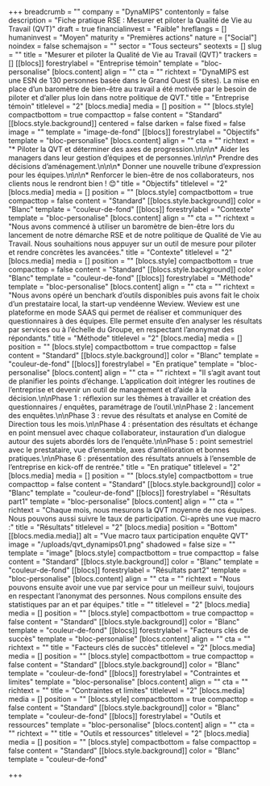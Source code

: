 +++
breadcrumb = ""
company = "DynaMIPS"
contentonly = false
description = "Fiche pratique RSE : Mesurer et piloter la Qualité de Vie au Travail (QVT)"
draft = true
financialinvest = "Faible"
hreflangs = []
humaninvest = "Moyen"
maturity = "Premières actions"
nature = ["Social"]
noindex = false
schemajson = ""
sector = "Tous secteurs"
seotexts = []
slug = ""
title = "Mesurer et piloter la Qualité de Vie au Travail (QVT)"
trackers = []
[[blocs]]
forestrylabel = "Entreprise témoin"
template = "bloc-personalise"
[blocs.content]
align = ""
cta = ""
richtext = "DynaMIPS est une ESN de 130 personnes basée dans le Grand Ouest (5 sites). La mise en place d’un baromètre de bien-être au travail a été motivée par le besoin de piloter et d’aller plus loin dans notre politique de QVT."
title = "Entreprise témoin"
titlelevel = "2"
[blocs.media]
media = []
position = ""
[blocs.style]
compactbottom = true
compacttop = false
content = "Standard"
[[blocs.style.background]]
centered = false
darken = false
fixed = false
image = ""
template = "image-de-fond"
[[blocs]]
forestrylabel = "Objectifs"
template = "bloc-personalise"
[blocs.content]
align = ""
cta = ""
richtext = "* Piloter la QVT et déterminer des axes de progression.\n\n\n* Aider les managers dans leur gestion d’équipes et de personnes.\n\n\n* Prendre des décisions d’aménagement.\n\n\n* Donner une nouvelle tribune d’expression pour les équipes.\n\n\n* Renforcer le bien-être de nos collaborateurs, nos clients nous le rendront bien ! 😊"
title = "Objectifs"
titlelevel = "2"
[blocs.media]
media = []
position = ""
[blocs.style]
compactbottom = true
compacttop = false
content = "Standard"
[[blocs.style.background]]
color = "Blanc"
template = "couleur-de-fond"
[[blocs]]
forestrylabel = "Contexte"
template = "bloc-personalise"
[blocs.content]
align = ""
cta = ""
richtext = "Nous avons commencé à utiliser un baromètre de bien-être lors du lancement de notre démarche RSE et de notre politique de Qualité de Vie au Travail. Nous souhaitions nous appuyer sur un outil de mesure pour piloter et rendre concrètes les avancées."
title = "Contexte"
titlelevel = "2"
[blocs.media]
media = []
position = ""
[blocs.style]
compactbottom = true
compacttop = false
content = "Standard"
[[blocs.style.background]]
color = "Blanc"
template = "couleur-de-fond"
[[blocs]]
forestrylabel = "Méthode"
template = "bloc-personalise"
[blocs.content]
align = ""
cta = ""
richtext = "Nous avons opéré un benchark d’outils disponibles puis avons fait le choix d’un prestataire local, la start-up vendéenne Weview. Weview est une plateforme en mode SAAS qui permet de réaliser et communiquer des questionnaires à des équipes. Elle permet ensuite d’en analyser les résultats par services ou à l’échelle du Groupe, en respectant l’anonymat des répondants."
title = "Méthode"
titlelevel = "2"
[blocs.media]
media = []
position = ""
[blocs.style]
compactbottom = true
compacttop = false
content = "Standard"
[[blocs.style.background]]
color = "Blanc"
template = "couleur-de-fond"
[[blocs]]
forestrylabel = "En pratique"
template = "bloc-personalise"
[blocs.content]
align = ""
cta = ""
richtext = "Il s’agit avant tout de planifier les points d’échange. L’application doit intégrer les routines de l’entreprise et devenir un outil de management et d’aide à la décision.\n\nPhase 1 : réflexion sur les thèmes à travailler et création des questionnaires / enquêtes, paramétrage de l’outil.\n\nPhase 2 : lancement des enquêtes.\n\nPhase 3 : revue des résultats et analyse en Comité de Direction tous les mois.\n\nPhase 4 : présentation des résultats et échange en point mensuel avec chaque collaborateur, instauration d’un dialogue autour des sujets abordés lors de l’enquête.\n\nPhase 5 : point semestriel avec le prestataire, vue d’ensemble, axes d’amélioration et bonnes pratiques.\n\nPhase 6 : présentation des résultats annuels à l’ensemble de l’entreprise en kick-off de rentrée."
title = "En pratique"
titlelevel = "2"
[blocs.media]
media = []
position = ""
[blocs.style]
compactbottom = true
compacttop = false
content = "Standard"
[[blocs.style.background]]
color = "Blanc"
template = "couleur-de-fond"
[[blocs]]
forestrylabel = "Résultats part1"
template = "bloc-personalise"
[blocs.content]
align = ""
cta = ""
richtext = "Chaque mois, nous mesurons la QVT moyenne de nos équipes. Nous pouvons aussi suivre le taux de participation. Ci-après une vue macro :"
title = "Résultats"
titlelevel = "2"
[blocs.media]
position = "Bottom"
[[blocs.media.media]]
alt = "Vue macro taux participation enquête QVT"
image = "/uploads/qvt_dynamips01.png"
shadowed = false
size = ""
template = "image"
[blocs.style]
compactbottom = true
compacttop = false
content = "Standard"
[[blocs.style.background]]
color = "Blanc"
template = "couleur-de-fond"
[[blocs]]
forestrylabel = "Résultats part2"
template = "bloc-personalise"
[blocs.content]
align = ""
cta = ""
richtext = "Nous pouvons ensuite avoir une vue par service pour un meilleur suivi, toujours en respectant l’anonymat des personnes. Nous compilons ensuite des statistiques par an et par équipes."
title = ""
titlelevel = "2"
[blocs.media]
media = []
position = ""
[blocs.style]
compactbottom = true
compacttop = false
content = "Standard"
[[blocs.style.background]]
color = "Blanc"
template = "couleur-de-fond"
[[blocs]]
forestrylabel = "Facteurs clés de succès"
template = "bloc-personalise"
[blocs.content]
align = ""
cta = ""
richtext = ""
title = "Facteurs clés de succès"
titlelevel = "2"
[blocs.media]
media = []
position = ""
[blocs.style]
compactbottom = true
compacttop = false
content = "Standard"
[[blocs.style.background]]
color = "Blanc"
template = "couleur-de-fond"
[[blocs]]
forestrylabel = "Contraintes et limites"
template = "bloc-personalise"
[blocs.content]
align = ""
cta = ""
richtext = ""
title = "Contraintes et limites"
titlelevel = "2"
[blocs.media]
media = []
position = ""
[blocs.style]
compactbottom = true
compacttop = false
content = "Standard"
[[blocs.style.background]]
color = "Blanc"
template = "couleur-de-fond"
[[blocs]]
forestrylabel = "Outils et ressources"
template = "bloc-personalise"
[blocs.content]
align = ""
cta = ""
richtext = ""
title = "Outils et ressources"
titlelevel = "2"
[blocs.media]
media = []
position = ""
[blocs.style]
compactbottom = false
compacttop = false
content = "Standard"
[[blocs.style.background]]
color = "Blanc"
template = "couleur-de-fond"

+++

